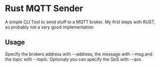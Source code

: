 # Rust MQTT Sender

A simple CLI Tool to send stuff to a MQTT broker. My first steps with RUST, so probably not a very good implementation

## Usage

Specify the brokers address with --address, the message with --msg and the topic with --topic. Optionaly you can specify the QoS with --qos
